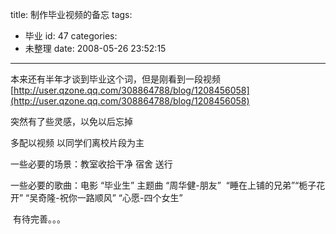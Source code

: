 title: 制作毕业视频的备忘
tags:
  - 毕业
id: 47
categories:
  - 未整理
date: 2008-05-26 23:52:15
---

本来还有半年才谈到毕业这个词，但是刚看到一段视频[http://user.qzone.qq.com/308864788/blog/1208456058](http://user.qzone.qq.com/308864788/blog/1208456058)<!--more-->

突然有了些灵感，以免以后忘掉

多配以视频 以同学们离校片段为主

一些必要的场景：教室收拾干净 宿舍 送行

一些必要的歌曲：电影 “毕业生” 主题曲 “周华健-朋友”  “睡在上铺的兄弟”“栀子花开” “吴奇隆-祝你一路顺风” “心愿-四个女生”

 有待完善。。。